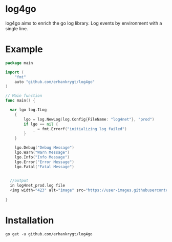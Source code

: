 # log4go

log4go aims to enrich the go log library. Log events by environment with a single line.

# Example
```go
package main

import (
	"fmt"
	auto "github.com/erhankrygt/log4go"
)

// Main function
func main() {

  var lgo log.ILog
	{
		lgo = log.NewLog(log.Config{FileName: "log4net"}, "prod")
		if lgo == nil {
			_ = fmt.Errorf("initializing log failed")
		}
	}

	lgo.Debug("Debug Message")
	lgo.Warn("Warn Message")
	lgo.Info("Info Message")
	lgo.Error("Error Message")
	lgo.Fatal("Fatal Message")
    

  //output
  in log4net_prod.log file 
  <img width="423" alt="image" src="https://user-images.githubusercontent.com/6412354/196023617-e183e152-6918-4131-b555-ace50ce8823d.png">
  
}
```
# Installation
```
go get -u github.com/erhankrygt/log4go
```
